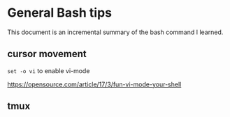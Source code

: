 # General Bash tips

This document is an incremental summary of the bash command I learned.

## cursor movement

`set -o vi` to enable vi-mode

<https://opensource.com/article/17/3/fun-vi-mode-your-shell>

## tmux



